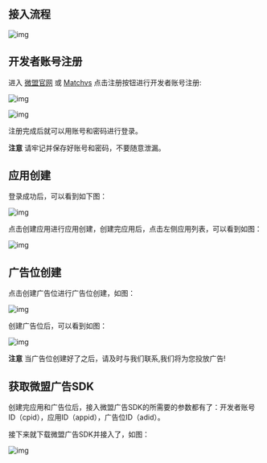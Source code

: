 ## 接入流程

![img](http://imgs.matchvs.com/static/V1.png) 

## 开发者账号注册

进入 [微盟官网](http://union.matchvs.com) 或 [Matchvs](http://www.matchvs.com/home) 点击注册按钮进行开发者账号注册:

![img](http://imgs.matchvs.com/static/v2.png) 

![img](http://imgs.matchvs.com/static/v3.png)

注册完成后就可以用账号和密码进行登录。

**注意** 请牢记并保存好账号和密码，不要随意泄漏。

##  应用创建

登录成功后，可以看到如下图：

![img](http://imgs.matchvs.com/static/v4.png)

点击创建应用进行应用创建，创建完应用后，点击左侧应用列表，可以看到如图：

![img](http://imgs.matchvs.com/static/v5.png)

## 广告位创建

点击创建广告位进行广告位创建，如图：

![img](http://imgs.matchvs.com/static/v6.png)

创建广告位后，可以看到如图：

![img](http://imgs.matchvs.com/static/v7.png)

**注意**   当广告位创建好了之后，请及时与我们联系,我们将为您投放广告!

## 获取微盟广告SDK

创建完应用和广告位后，接入微盟广告SDK的所需要的参数都有了：开发者账号ID（cpid），应用ID（appid），广告位ID（adid）。

接下来就下载微盟广告SDK并接入了，如图：

![img](http://imgs.matchvs.com/static/v8.png)